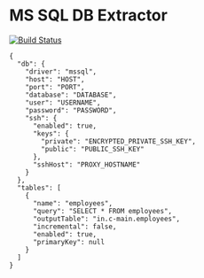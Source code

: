 # MS SQL DB Extractor

[![Build Status](https://travis-ci.org/keboola/db-extractor-mssql.svg?branch=master)](https://travis-ci.org/keboola/db-extractor-mssql)


    {
      "db": {
        "driver": "mssql",
        "host": "HOST",
        "port": "PORT",
        "database": "DATABASE",
        "user": "USERNAME",
        "password": "PASSWORD",
        "ssh": {
          "enabled": true,
          "keys": {
            "private": "ENCRYPTED_PRIVATE_SSH_KEY",
            "public": "PUBLIC_SSH_KEY"
          },
          "sshHost": "PROXY_HOSTNAME"
        }
      },
      "tables": [
        {
          "name": "employees",
          "query": "SELECT * FROM employees",
          "outputTable": "in.c-main.employees",
          "incremental": false,
          "enabled": true,
          "primaryKey": null
        }
      ]
    }
